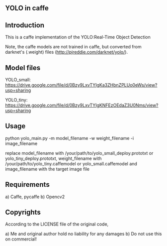 ﻿## YOLO in caffe

## Introduction

This is a caffe implementation of the YOLO:Real-Time Object Detection

Note, the caffe models are not trained in caffe, but converted from darknet's (.weight) files (http://pjreddie.com/darknet/yolo/).
 

## Model files

YOLO_small: https://drive.google.com/file/d/0Bzy9LxvTYIgKa3ZHbnZPLUo0eWs/view?usp=sharing

YOLO_tiny: https://drive.google.com/file/d/0Bzy9LxvTYIgKNFEzOEdaZ3U0Nms/view?usp=sharing

## Usage

python yolo_main.py -m model_filename -w weight_filename -i image_filename

replace model_filename with /your/path/to/yolo_small_deploy.prototxt or yolo_tiny_deploy.prototxt, weight_filename with /your/path/to/yolo_tiny.caffemodel or yolo_small.caffemodel and image_filename with the target image file

## Requirements

   a) Caffe, pycaffe
   b) Opencv2

## Copyrights
 
According to the LICENSE file of the original code,

   a) Me and original author hold no liability for any damages
   b) Do not use this on commercial!

